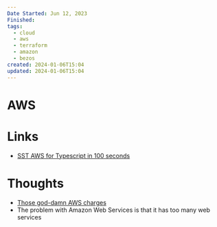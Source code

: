 ```yaml
---
Date Started: Jun 12, 2023
Finished: 
tags:
  - cloud
  - aws
  - terraform
  - amazon
  - bezos
created: 2024-01-06T15:04
updated: 2024-01-06T15:04
---
```



# AWS


# Links
- [SST AWS for Typescript in 100 seconds](https://www.youtube.com/watch?v=JY_d0vf-rfw)

# Thoughts 
- [Those god-damn AWS charges](https://www.youtube.com/watch?v=uyIlAO390v4&ab_channel=cardouken)
- The problem with Amazon Web Services  is that it has too many web services


